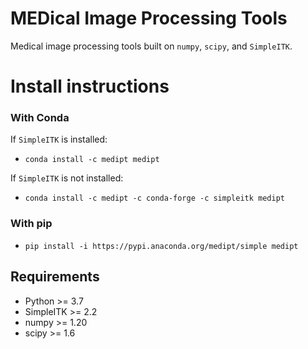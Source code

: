 # MEDical Image Processing Tools

Medical image processing tools built on `numpy`, `scipy`, and `SimpleITK`.

# Install instructions

### With Conda

If `SimpleITK` is installed:
- `conda install -c medipt medipt`

If `SimpleITK` is not installed:
- `conda install -c medipt -c conda-forge -c simpleitk medipt`  

### With pip
- `pip install -i https://pypi.anaconda.org/medipt/simple medipt`

## Requirements

- Python >= 3.7
- SimpleITK >= 2.2
- numpy >= 1.20
- scipy >= 1.6